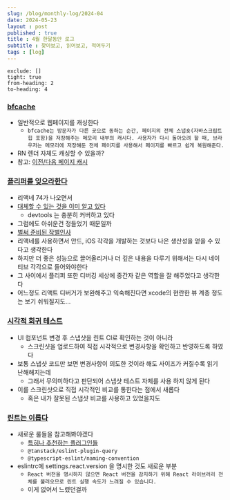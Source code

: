 ```yaml
---
slug: /blog/monthly-log/2024-04
date: 2024-05-23
layout : post
published : true
title : 4월 한달동안 로그
subtitle : 찾아보고, 읽어보고, 적어두기
tags : [log]
---
```

```toc
exclude: []
tight: true
from-heading: 2
to-heading: 4
```

### [bfcache](https://velog.io/@superlipbalm/bfcache)
- 일반적으로 웹페이지를 캐싱한다
    - `bfcache는 방문자가 다른 곳으로 동하는 순간, 페이지의 전체 스냅숏(자바스크립트 힙 포함)을 저장해주는 메모리 내부의 캐시다. 사용자가 다시 돌아오려 할 때, 브라우저는 메모리에 저장해둔 전체 페이지를 사용해서 페이지를 빠르고 쉽게 복원해준다.`
- RN 렌더 자체도 캐싱할 수 있을까?
- 참고: [이전/다음 페이지 캐시](https://ui.toast.com/posts/ko_20201201)

### [플리퍼를 잊으라한다](https://reactnative.dev/blog/2024/04/22/release-0.74#removal-of-flipper-react-native-plugin)
- 리액네 74가 나오면서
- [대체할 수 있는 것을 이미 알고 있다](https://reactnative.dev/docs/debugging#react-devtools)
    - devtools 는 충분히 커버하고 있다
- 그럼에도 아쉬운건 정들었기 때문일까
- [벌써 준비된 작별인사](https://shift.infinite.red/why-you-dont-need-flipper-in-your-react-native-app-and-how-to-get-by-without-it-3af461955109)
- 리액네를 사용하면서 안드, iOS 각각을 개발하는 것보다 나은 생산성을 얻을 수 있다고 생각한다
- 하지만 더 좋은 성능으로 끌어올리거나 더 깊은 내용을 다루기 위해서는 다시 네이티브 각각으로 들어와야한다
- 그 사이에서 플리퍼 또한 디버깅 세상에 중간자 같은 역할을 잘 해주었다고 생각한다
- 어느정도 리액트 디버거가 보완해주고 익숙해진다면 xcode의 현란한 뷰 계층 정도는 보기 쉬워질지도…

### [시각적 회귀 테스트](https://techblog.woowahan.com/17081/)
- UI 컴포넌트 변경 후 스냅샷을 린트 CI로 확인하는 것이 아니라
    - 스크린샷을 업로드하여 직접 시각적으로 변경사항을 확인하고 반영하도록 하였다
- 보통 스냅샷 코드만 보면 변경사항이 의도한 것이라 해도 사이즈가 커질수록 읽기 난해해지는데
    - 그래서 무의미하다고 판단되어 스냅샷 테스트 자체를 사용 하지 않게 된다
- 이를 스크린샷으로 직접 시각적인 비교를 통한다는 점에서 새롭다
    - 혹은 내가 잘못된 스냅샷 비교를 사용하고 있었을지도

### [린트는 이롭다](https://techblog.woowahan.com/15903)
- 새로운 룰들을 참고해봐야겠다
    - [특히나 추천하는 플러그인들](https://techblog.woowahan.com/15903/#toc-6)
    - `@tanstack/eslint-plugin-query`
    - `@typescript-eslint/naming-convention`
- eslintrc에 settings.react.version 을 명시한 것도 새로운 부분
    - `React 버전을 명시하지 않으면 React 버전을 감지하기 위해 React 라이브러리 전체를 불러오므로 린트 실행 속도가 느려질 수 있습니다.`
    - 이게 없어서 느렸던걸까
    